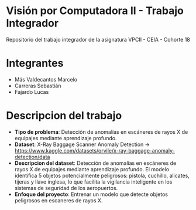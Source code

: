 # Visión por Computadora II - Trabajo Integrador
Repositorio del trabajo integrador de la asignatura VPCII - CEIA - Cohorte 18

# Integrantes
- Más Valdecantos Marcelo
- Carreras Sebastián
- Fajardo Lucas

# Descripcion del trabajo
- **Tipo de problema**: Detección de anomalías en escáneres de rayos X de equipajes mediante aprendizaje profundo.
- **Dataset**: X-Ray Baggage Scanner Anomaly Detection -> https://www.kaggle.com/datasets/orvile/x-ray-baggage-anomaly-detection/data
- **Descripcion del dataset**: Detección de anomalías en escáneres de rayos X de equipajes mediante aprendizaje profundo. El modelo identifica 5 objetos potencialmente peligrosos: pistola, cuchillo, alicates, tijeras y llave inglesa, lo que facilita la vigilancia inteligente en los sistemas de seguridad de los aeropuertos.
- **Enfoque del proyecto**: Entrenar un modelo que detecte objetos peligrosos en escaneres de rayos X.